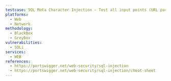 ```yaml
---
testcase: SQL Meta Character Injection – Test all input points (URL params, form fields, headers, cookies) in Web (HTTP/HTTPS) service with characters like ', ", ;, --, and observe for SQL errors (e.g., syntax error, unclosed quotation mark)
platforms: 
  - Web
  - Network
methodology: 
  - BlackBox
  - GreyBox
vulnerabilities:
  - SQLi
services:
  - WEB
references:
  - https://portswigger.net/web-security/sql-injection
  - https://portswigger.net/web-security/sql-injection/cheat-sheet
---
```

